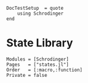 ```@meta
DocTestSetup  = quote
    using Schrodinger
end
```
# State Library

```@autodocs
Modules = [Schrodinger]
Pages   = ["states.jl"]
Order   = [:macro,:function]
Private = false
```
